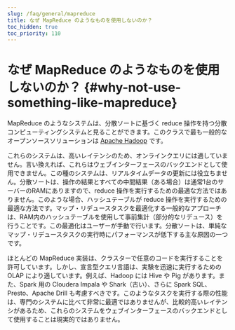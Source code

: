 ```yaml
---
slug: /faq/general/mapreduce
title: なぜ MapReduce のようなものを使用しないのか？
toc_hidden: true
toc_priority: 110
---
```


# なぜ MapReduce のようなものを使用しないのか？ {#why-not-use-something-like-mapreduce}

MapReduce のようなシステムは、分散ソートに基づく reduce 操作を持つ分散コンピューティングシステムと見ることができます。このクラスで最も一般的なオープンソースソリューションは [Apache Hadoop](http://hadoop.apache.org) です。

これらのシステムは、高いレイテンシのため、オンラインクエリには適していません。言い換えれば、これらはウェブインターフェースのバックエンドとして使用できません。この種のシステムは、リアルタイムデータの更新には役立ちません。分散ソートは、操作の結果とすべての中間結果（ある場合）は通常1台のサーバーのRAMにありますので、reduce 操作を実行するための最適な方法ではありません。このような場合、ハッシュテーブルが reduce 操作を実行するための最適な方法です。マップ・リデュースタスクを最適化する一般的なアプローチは、RAM内のハッシュテーブルを使用して事前集計（部分的なリデュース）を行うことです。この最適化はユーザーが手動で行います。分散ソートは、単純なマップ・リデュースタスクの実行時にパフォーマンスが低下する主な原因の一つです。

ほとんどの MapReduce 実装は、クラスターで任意のコードを実行することを許可しています。しかし、宣言型クエリ言語は、実験を迅速に実行するための OLAP により適しています。例えば、Hadoop には Hive や Pig があります。また、Spark 用の Cloudera Impala や Shark（古い）、さらに Spark SQL、Presto、Apache Drill も考慮すべきです。このようなタスクを実行する際の性能は、専門のシステムに比べて非常に最適ではありませんが、比較的高いレイテンシがあるため、これらのシステムをウェブインターフェースのバックエンドとして使用することは現実的ではありません。
